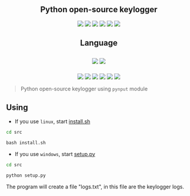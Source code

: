 <h2 align="center">Python open-source keylogger</h2>
<p align="center">
  <img src="https://img.shields.io/github/issues/DioBruh/pylogger">
  <img src="https://img.shields.io/github/forks/DioBruh/pylogger">
  <img src="https://img.shields.io/github/stars/DioBruh/pylogger">
  <img src="https://img.shields.io/github/license/DioBruh/pylogger">
  <img src="https://img.shields.io/badge/Python-Keylogger-2ea44f">
  <img src="https://img.shields.io/badge/License-MIT-purple">
</p>

<h2 align="center">
  <p>Language<br><br>
    <img src="https://img.shields.io/badge/Python-FFD43B?style=for-the-badge&logo=python&logoColor=darkgreen">
    <img src="https://img.shields.io/badge/Python-14354C?style=for-the-badge&logo=python&logoColor=white">
  </p>
</h2>

<p align="center">
  
</p>
<p align="center">
  <img src="https://img.shields.io/badge/Windows-0078D6?style=for-the-badge&logo=windows&logoColor=white">
  <img src="https://img.shields.io/badge/Debian-A81D33?style=for-the-badge&logo=debian&logoColor=white">
  <img src="https://img.shields.io/badge/Windows_XP-003399?style=for-the-badge&logo=windows-xp&logoColor=white">
  <img src="https://img.shields.io/badge/Ubuntu-E95420?style=for-the-badge&logo=ubuntu&logoColor=white">
  <img src="https://img.shields.io/badge/Arch_Linux-1793D1?style=for-the-badge&logo=arch-linux&logoColor=white">
  <img src="https://img.shields.io/badge/windows%20terminal-4D4D4D?style=for-the-badge&logo=windows%20terminal&logoColor=white">
</p>

> Python open-source keylogger using `pynput` module

<h2>Using</h2>

* If you use `linux`, start <a href="">install.sh</a> 

```cmd
cd src
```

```cmd
bash install.sh
```

* If you use `windows`, start <a href="">setup.py</a>

```cmd
cd src
```

```cmd
python setup.py
```

The program will create a file "logs.txt", in this file are the keylogger logs.
